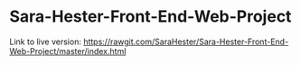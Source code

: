 # Sara-Hester-Front-End-Web-Project
Link to live version: 
  https://rawgit.com/SaraHester/Sara-Hester-Front-End-Web-Project/master/index.html
